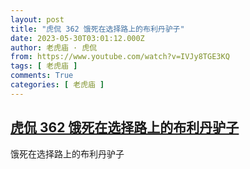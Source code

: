 ```yaml
---
layout: post
title: "虎侃 362 饿死在选择路上的布利丹驴子"
date: 2023-05-30T03:01:12.000Z
author: 老虎庙 · 虎侃
from: https://www.youtube.com/watch?v=IVJy8TGE3KQ
tags: [ 老虎庙 ]
comments: True
categories: [ 老虎庙 ]
---
```

<!--1685415672000-->
[虎侃 362 饿死在选择路上的布利丹驴子](https://www.youtube.com/watch?v=IVJy8TGE3KQ)
------

<div>
饿死在选择路上的布利丹驴子
</div>
